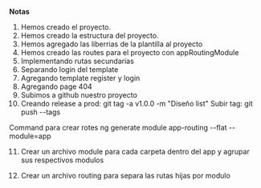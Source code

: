 **Notas**
1. Hemos creado el proyecto.
2. Hemos creado la estructura del proyecto.
3. Hemos agregado las liberrias de la plantilla al proyecto
4. Hemos creado las routes para el proyecto con appRoutingModule
5. Implementando rutas secundarias
6. Separando login del template
7. Agregando template register y login
8. Agregando page 404
9. Subimos a github nuestro proyecto
10. Creando release a prod: git tag -a v1.0.0 -m "Diseño list"
    Subir tag: git push --tags

Command para crear rotes
ng generate module app-routing --flat --module=app

11. Crear un archivo module para cada carpeta dentro del app y 
agrupar sus respectivos modulos

12. Crear un archivo routing para separa las rutas hijas por modulo